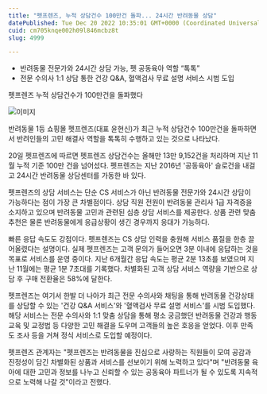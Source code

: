 ```yaml
---
title: "펫프렌즈, 누적 상담건수 100만건 돌파... 24시간 반려동물 상담"
datePublished: Tue Dec 20 2022 10:35:01 GMT+0000 (Coordinated Universal Time)
cuid: cm705knqe002h09l846mcbz8t
slug: 4999

---
```



- 반려동물 전문가와 24시간 상담 가능, 펫 공동육아 역할 “톡톡”
- 전문 수의사 1:1 상담 통한 건강 Q&A, 혈액검사 무료 설명 서비스 시범 도입

펫프렌즈 누적 상담건수가 100만건을 돌파했다

![이미지](https://cdn.hashnode.com/res/hashnode/image/upload/v1739258446819/c4bbf488-6336-4f39-a946-f938d1475d13.jpeg)

반려동물 1등 쇼핑몰 펫프렌즈(대표 윤현신)가 최근 누적 상담건수 100만건을 돌파하면서 반려인들의 고민 해결사 역할을 톡톡히 수행하고 있는 것으로 나타났다.

20일 펫프렌즈에 따르면 펫프렌즈 상담건수는 올해만 13만 9,152건을 처리하며 지난 11월 누적 기준 100만 건을 넘어섰다. 펫프렌즈는 지난 2016년 '공동육아' 슬로건을 내걸고 24시간 반려동물 상담센터를 가동한 바 있다.

펫프렌즈의 상담 서비스는 단순 CS 서비스가 아닌 반려동물 전문가와 24시간 상담이 가능하다는 점이 가장 큰 차별점이다. 상담 직원 전원이 반려동물 관리사 1급 자격증을 소지하고 있으며 반려동물 고민과 관련된 심층 상담 서비스를 제공한다. 상품 관련 맞춤 추천은 물론 반려동물에게 응급상황이 생긴 경우까지 응대가 가능하다.

빠른 응답 속도도 강점이다. 펫프렌즈는 CS 상담 인력을 충원해 서비스 품질을 한층 끌어올렸다는 설명이다. 실제 펫프렌즈는 고객 문의가 들어오면 3분 이내에 응답하는 것을 목표로 서비스를 운영 중이다. 지난 6개월간 응답 속도는 평균 2분 13초를 보였으며 지난 11월에는 평균 1분 7초대를 기록했다. 차별화된 고객 상담 서비스 역량을 기반으로 상담 후 구매 전환율은 58%에 달한다.

펫프렌즈는 여기서 한발 더 나아가 최근 전문 수의사와 채팅을 통해 반려동물 건강상태를 상담할 수 있는 '건강 Q&A 서비스'와 '혈액검사 무료 설명 서비스'를 시범 도입했다. 해당 서비스는 전문 수의사와 1:1 맞춤 상담을 통해 평소 궁금했던 반려동물 건강과 행동 교육 및 교정법 등 다양한 고민 해결을 도우며 고객들의 높은 호응을 얻었다. 이후 만족도 조사 등을 거쳐 정식 서비스로 도입할 예정이다.

펫프렌즈 관계자는 "펫프렌즈는 반려동물을 진심으로 사랑하는 직원들이 모여 공감과 진정성이 담긴 차별화된 상품과 서비스를 선보이기 위해 노력하고 있다"며 "반려동물 육아에 대한 고민과 정보를 나누고 신뢰할 수 있는 공동육아 파트너가 될 수 있도록 지속적으로 노력해 나갈 것"이라고 전했다.